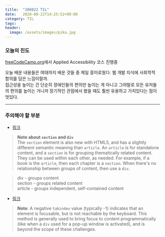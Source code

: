 ```yaml
---
title:  "200822 TIL"
date:   2020-08-22T14:25:52+09:00
category: TIL
tags: 
header:
  image: /assets/images/pika.jpg
---
```


<h3>오늘의 진도</h3>

[freeCodeCamp.org](https://www.freecodecamp.org/)에서 Applied Accessibility 코스 진행중

오늘 배운 내용들은 여태까지 배운 것들 중 제일 흥미로웠다. 웹 개발 지식에 사회학적 함의를 담은 느낌이랄까. 
<br>접근성을 높이는 건 단순히 장애인들의 편의만 높이는 게 아니고 그야말로 모든 유저들의 편의를 높이는 거니까 장기적인 관점에서 봤을 때도 훨씬 유용하고 가치있다는 점이 멋있다.

<hr>

<h3>주의해야 할 부분</h3>

 - [링크](https://www.freecodecamp.org/learn/responsive-web-design/applied-accessibility/wrap-content-in-the-article-element)

><b>Note about ```section``` and ```div```</b><br>
>The ```section``` element is also new with HTML5, and has a slightly different semantic meaning than ```article```. An ```article``` is for standalone content, 
and a ```section``` is for grouping thematically related content. They can be used within each other, as needed. For example, if a book is the ```article```,
 then each chapter is a ```section```. When there's no relationship between groups of content, then use a ```div```.

>div - groups content<br>
>section - groups related content<br>
>article - groups independent, self-contained content

 - [링크](https://www.freecodecamp.org/learn/responsive-web-design/applied-accessibility/use-tabindex-to-add-keyboard-focus-to-an-element)

><b>Note</b>: A negative ```tabindex``` value (typically -1) indicates that an element is focusable, but is not reachable by the keyboard. 
This method is generally used to bring focus to content programmatically (like when a ```div``` used for a pop-up window is activated), 
and is beyond the scope of these challenges.

